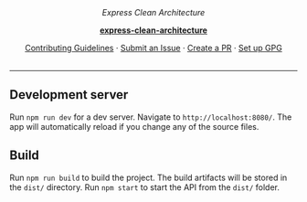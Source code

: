 <p align="center">
  <!-- <img src="/images/logo.png" alt="express clean architecture logo" width="120px"/> -->
  <br>
  <br>
  <i>Express Clean Architecture</i>
  <br>
</p>

<p align="center">
  <a href=""><strong>express-clean-architecture</strong></a>
  <br>
</p>

<p align="center">
  <a href="CONTRIBUTING.md">Contributing Guidelines</a>
  ·
  <a href="https://github.com/Merlino-Enterprise/express-clean-architecture/issues">Submit an Issue</a>
  ·
  <a href="https://github.com/Merlino-Enterprise/express-clean-architecture/pulls">Create a PR</a>
  ·
  <a href="https://docs.github.com/en/github/authenticating-to-github/about-commit-signature-verification#signature-verification-for-bots">Set up GPG</a>
  <br>
  <br>
</p>

<hr>

## Development server

Run `npm run dev` for a dev server. Navigate to `http://localhost:8080/`. The app will automatically reload if you
change any of the source files.

## Build

Run `npm run build` to build the project. The build artifacts will be stored in the `dist/` directory. Run `npm start`
to start the API from the `dist/` folder.


